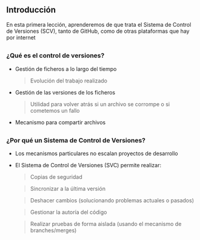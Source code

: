 ## Introducción
En esta primera lección, aprenderemos de que trata el Sistema de Control de Versiones (SCV), tanto de GitHub, como de otras plataformas que hay por internet
##
### ¿Qué es el control de versiones?

 - Gestión de ficheros a lo largo del tiempo
	 >Evolución del trabajo realizado
- Gestión de las versiones de los ficheros
	 >Utilidad para volver atrás si un archivo se corrompe o si cometemos un fallo
- Mecanismo para compartir archivos
##
### ¿Por qué un Sistema de Control de Versiones?
- Los mecanismos particulares no escalan proyectos de desarrollo
- El Sistema de Control de Versiones (SVC) permite realizar:
	 > Copias de seguridad
	 
	 > Sincronizar a la última versión
	 
	 > Deshacer cambios (solucionando problemas actuales o pasados)
	 
	 > Gestionar la autoría del código
	 
	 > Realizar pruebas de forma aislada (usando el mecanismo de branches/merges)
